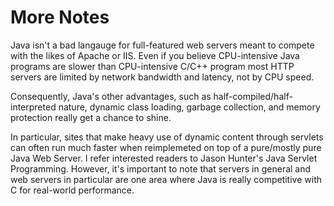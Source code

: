 # More Notes

Java isn't a bad langauge for full-featured web
servers meant to compete with the likes of 
Apache or IIS. Even if you believe CPU-intensive
Java programs are slower than CPU-intensive C/C++ program
most HTTP servers are limited by network bandwidth
and latency, not by CPU speed. 

Consequently, Java's other advantages, such as 
half-compiled/half-interpreted nature, dynamic class
loading, garbage collection, and memory protection
really get a chance to shine. 

In particular, sites that make heavy use of dynamic content
through servlets can often run much faster when reimplemeted 
on top of a pure/mostly pure Java Web Server. I refer interested
readers to Jason Hunter's Java Servlet Programming. However, 
it's important to note that servers in general and web servers
in particular are one area where Java is really competitive with C
for real-world performance. 